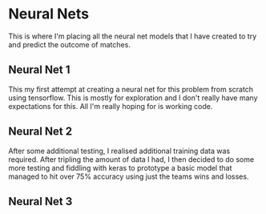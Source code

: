 # Neural Nets

This is where I'm placing all the neural net models that I have created to try and predict the outcome of matches.

## Neural Net 1
This my first attempt at creating a neural net for this problem from scratch using tensorflow. This is mostly for exploration and I don't really have many expectations for this. All I'm really hoping for is working code.

## Neural Net 2
After some additional testing, I realised additional training data was required. After tripling the amount of data I had, I then decided to do some more testing and fiddling with keras to prototype a basic model that managed to hit over 75% accuracy using just the teams wins and losses.

## Neural Net 3
